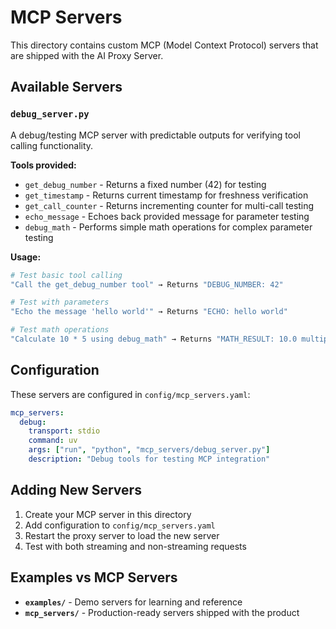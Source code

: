 # MCP Servers

This directory contains custom MCP (Model Context Protocol) servers that are shipped with the AI Proxy Server.

## Available Servers

### `debug_server.py`
A debug/testing MCP server with predictable outputs for verifying tool calling functionality.

**Tools provided:**
- `get_debug_number` - Returns a fixed number (42) for testing
- `get_timestamp` - Returns current timestamp for freshness verification  
- `get_call_counter` - Returns incrementing counter for multi-call testing
- `echo_message` - Echoes back provided message for parameter testing
- `debug_math` - Performs simple math operations for complex parameter testing

**Usage:**
```bash
# Test basic tool calling
"Call the get_debug_number tool" → Returns "DEBUG_NUMBER: 42"

# Test with parameters
"Echo the message 'hello world'" → Returns "ECHO: hello world"

# Test math operations
"Calculate 10 * 5 using debug_math" → Returns "MATH_RESULT: 10.0 multiply 5.0 = 50.0"
```

## Configuration

These servers are configured in `config/mcp_servers.yaml`:

```yaml
mcp_servers:
  debug:
    transport: stdio
    command: uv
    args: ["run", "python", "mcp_servers/debug_server.py"]
    description: "Debug tools for testing MCP integration"
```

## Adding New Servers

1. Create your MCP server in this directory
2. Add configuration to `config/mcp_servers.yaml`
3. Restart the proxy server to load the new server
4. Test with both streaming and non-streaming requests

## Examples vs MCP Servers

- **`examples/`** - Demo servers for learning and reference
- **`mcp_servers/`** - Production-ready servers shipped with the product 